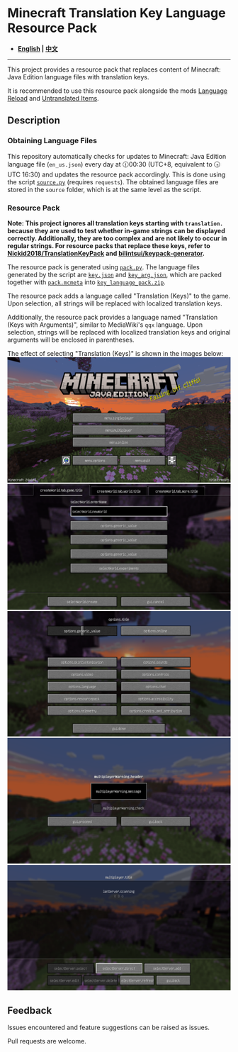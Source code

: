 # Minecraft Translation Key Language Resource Pack

- **[English](/README_en.md) | [中文](/README.md)**

----

This project provides a resource pack that replaces content of Minecraft: Java Edition language files with translation keys.

It is recommended to use this resource pack alongside the mods [Language Reload](https://modrinth.com/mod/language-reload) and [Untranslated Items](https://www.curseforge.com/minecraft/mc-mods/untranslated-items).

## Description

### Obtaining Language Files

This repository automatically checks for updates to Minecraft: Java Edition language file (`en_us.json`) every day at 🕧00:30 (UTC+8, equivalent to 🕟UTC 16:30) and updates the resource pack accordingly. This is done using the script [`source.py`](/source.py) (requires `requests`). The obtained language files are stored in the `source` folder, which is at the same level as the script.

### Resource Pack

**Note: This project ignores all translation keys starting with `translation.` because they are used to test whether in-game strings can be displayed correctly. Additionally, they are too complex and are not likely to occur in regular strings. For resource packs that replace these keys, refer to [Nickid2018/TranslationKeyPack](https://github.com/Nickid2018/TranslationKeyPack) and [bilintsui/keypack-generator](https://github.com/bilintsui/keypack-generator).**

The resource pack is generated using [`pack.py`](/pack.py). The language files generated by the script are [`key.json`](/key.json) and [`key_arg.json`](/key_arg.json), which are packed together with [`pack.mcmeta`](/pack.mcmeta) into [`key_language_pack.zip`](/key_language_pack.zip).

The resource pack adds a language called "Translation (Keys)" to the game. Upon selection, all strings will be replaced with localized translation keys.

Additionally, the resource pack provides a language named "Translation (Keys with Arguments)", similar to MediaWiki's `qqx` language. Upon selection, strings will be replaced with localized translation keys and original arguments will be enclosed in parentheses.

The effect of selecting "Translation (Keys)" is shown in the images below:
![Sample](/sample/1.png)
![Sample](/sample/2.png)
![Sample](/sample/3.png)
![Sample](/sample/4.png)
![Sample](/sample/5.png)

## Feedback

Issues encountered and feature suggestions can be raised as issues.

Pull requests are welcome.
